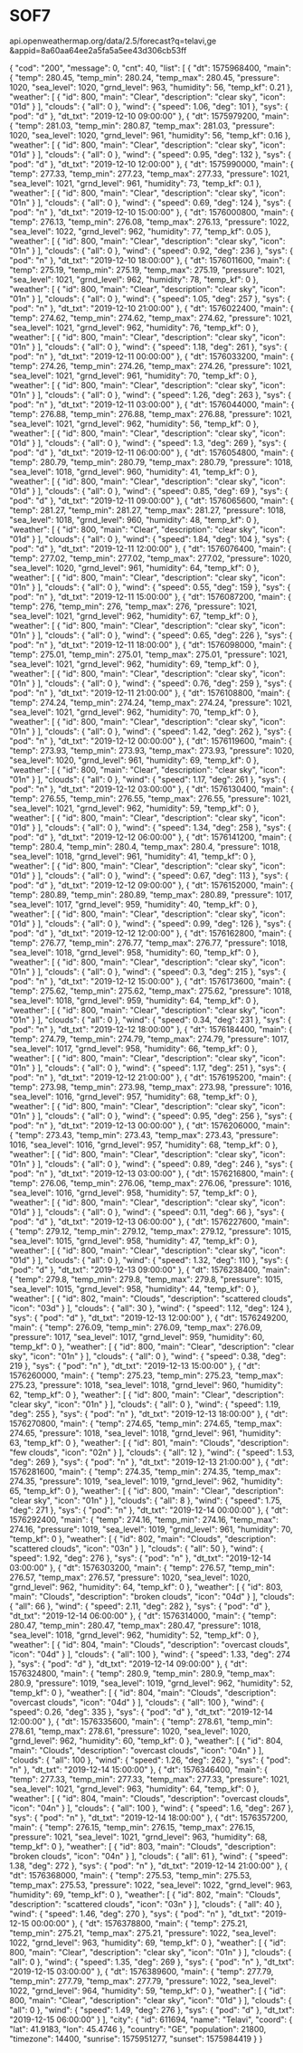 # SOF7

api.openweathermap.org/data/2.5/forecast?q=telavi,ge
&appid=8a60aa64ee2a5fa5a5ee43d306cb53ff

{
    "cod": "200",
    "message": 0,
    "cnt": 40,
    "list": [
        {
            "dt": 1575968400,
            "main": {
                "temp": 280.45,
                "temp_min": 280.24,
                "temp_max": 280.45,
                "pressure": 1020,
                "sea_level": 1020,
                "grnd_level": 963,
                "humidity": 56,
                "temp_kf": 0.21
            },
            "weather": [
                {
                    "id": 800,
                    "main": "Clear",
                    "description": "clear sky",
                    "icon": "01d"
                }
            ],
            "clouds": {
                "all": 0
            },
            "wind": {
                "speed": 1.06,
                "deg": 101
            },
            "sys": {
                "pod": "d"
            },
            "dt_txt": "2019-12-10 09:00:00"
        },
        {
            "dt": 1575979200,
            "main": {
                "temp": 281.03,
                "temp_min": 280.87,
                "temp_max": 281.03,
                "pressure": 1020,
                "sea_level": 1020,
                "grnd_level": 961,
                "humidity": 56,
                "temp_kf": 0.16
            },
            "weather": [
                {
                    "id": 800,
                    "main": "Clear",
                    "description": "clear sky",
                    "icon": "01d"
                }
            ],
            "clouds": {
                "all": 0
            },
            "wind": {
                "speed": 0.95,
                "deg": 132
            },
            "sys": {
                "pod": "d"
            },
            "dt_txt": "2019-12-10 12:00:00"
        },
        {
            "dt": 1575990000,
            "main": {
                "temp": 277.33,
                "temp_min": 277.23,
                "temp_max": 277.33,
                "pressure": 1021,
                "sea_level": 1021,
                "grnd_level": 961,
                "humidity": 73,
                "temp_kf": 0.1
            },
            "weather": [
                {
                    "id": 800,
                    "main": "Clear",
                    "description": "clear sky",
                    "icon": "01n"
                }
            ],
            "clouds": {
                "all": 0
            },
            "wind": {
                "speed": 0.69,
                "deg": 124
            },
            "sys": {
                "pod": "n"
            },
            "dt_txt": "2019-12-10 15:00:00"
        },
        {
            "dt": 1576000800,
            "main": {
                "temp": 276.13,
                "temp_min": 276.08,
                "temp_max": 276.13,
                "pressure": 1022,
                "sea_level": 1022,
                "grnd_level": 962,
                "humidity": 77,
                "temp_kf": 0.05
            },
            "weather": [
                {
                    "id": 800,
                    "main": "Clear",
                    "description": "clear sky",
                    "icon": "01n"
                }
            ],
            "clouds": {
                "all": 0
            },
            "wind": {
                "speed": 0.92,
                "deg": 236
            },
            "sys": {
                "pod": "n"
            },
            "dt_txt": "2019-12-10 18:00:00"
        },
        {
            "dt": 1576011600,
            "main": {
                "temp": 275.19,
                "temp_min": 275.19,
                "temp_max": 275.19,
                "pressure": 1021,
                "sea_level": 1021,
                "grnd_level": 962,
                "humidity": 78,
                "temp_kf": 0
            },
            "weather": [
                {
                    "id": 800,
                    "main": "Clear",
                    "description": "clear sky",
                    "icon": "01n"
                }
            ],
            "clouds": {
                "all": 0
            },
            "wind": {
                "speed": 1.05,
                "deg": 257
            },
            "sys": {
                "pod": "n"
            },
            "dt_txt": "2019-12-10 21:00:00"
        },
        {
            "dt": 1576022400,
            "main": {
                "temp": 274.62,
                "temp_min": 274.62,
                "temp_max": 274.62,
                "pressure": 1021,
                "sea_level": 1021,
                "grnd_level": 962,
                "humidity": 76,
                "temp_kf": 0
            },
            "weather": [
                {
                    "id": 800,
                    "main": "Clear",
                    "description": "clear sky",
                    "icon": "01n"
                }
            ],
            "clouds": {
                "all": 0
            },
            "wind": {
                "speed": 1.18,
                "deg": 261
            },
            "sys": {
                "pod": "n"
            },
            "dt_txt": "2019-12-11 00:00:00"
        },
        {
            "dt": 1576033200,
            "main": {
                "temp": 274.26,
                "temp_min": 274.26,
                "temp_max": 274.26,
                "pressure": 1021,
                "sea_level": 1021,
                "grnd_level": 961,
                "humidity": 70,
                "temp_kf": 0
            },
            "weather": [
                {
                    "id": 800,
                    "main": "Clear",
                    "description": "clear sky",
                    "icon": "01n"
                }
            ],
            "clouds": {
                "all": 0
            },
            "wind": {
                "speed": 1.26,
                "deg": 263
            },
            "sys": {
                "pod": "n"
            },
            "dt_txt": "2019-12-11 03:00:00"
        },
        {
            "dt": 1576044000,
            "main": {
                "temp": 276.88,
                "temp_min": 276.88,
                "temp_max": 276.88,
                "pressure": 1021,
                "sea_level": 1021,
                "grnd_level": 962,
                "humidity": 56,
                "temp_kf": 0
            },
            "weather": [
                {
                    "id": 800,
                    "main": "Clear",
                    "description": "clear sky",
                    "icon": "01d"
                }
            ],
            "clouds": {
                "all": 0
            },
            "wind": {
                "speed": 1.3,
                "deg": 269
            },
            "sys": {
                "pod": "d"
            },
            "dt_txt": "2019-12-11 06:00:00"
        },
        {
            "dt": 1576054800,
            "main": {
                "temp": 280.79,
                "temp_min": 280.79,
                "temp_max": 280.79,
                "pressure": 1018,
                "sea_level": 1018,
                "grnd_level": 960,
                "humidity": 41,
                "temp_kf": 0
            },
            "weather": [
                {
                    "id": 800,
                    "main": "Clear",
                    "description": "clear sky",
                    "icon": "01d"
                }
            ],
            "clouds": {
                "all": 0
            },
            "wind": {
                "speed": 0.85,
                "deg": 69
            },
            "sys": {
                "pod": "d"
            },
            "dt_txt": "2019-12-11 09:00:00"
        },
        {
            "dt": 1576065600,
            "main": {
                "temp": 281.27,
                "temp_min": 281.27,
                "temp_max": 281.27,
                "pressure": 1018,
                "sea_level": 1018,
                "grnd_level": 960,
                "humidity": 48,
                "temp_kf": 0
            },
            "weather": [
                {
                    "id": 800,
                    "main": "Clear",
                    "description": "clear sky",
                    "icon": "01d"
                }
            ],
            "clouds": {
                "all": 0
            },
            "wind": {
                "speed": 1.84,
                "deg": 104
            },
            "sys": {
                "pod": "d"
            },
            "dt_txt": "2019-12-11 12:00:00"
        },
        {
            "dt": 1576076400,
            "main": {
                "temp": 277.02,
                "temp_min": 277.02,
                "temp_max": 277.02,
                "pressure": 1020,
                "sea_level": 1020,
                "grnd_level": 961,
                "humidity": 64,
                "temp_kf": 0
            },
            "weather": [
                {
                    "id": 800,
                    "main": "Clear",
                    "description": "clear sky",
                    "icon": "01n"
                }
            ],
            "clouds": {
                "all": 0
            },
            "wind": {
                "speed": 0.55,
                "deg": 159
            },
            "sys": {
                "pod": "n"
            },
            "dt_txt": "2019-12-11 15:00:00"
        },
        {
            "dt": 1576087200,
            "main": {
                "temp": 276,
                "temp_min": 276,
                "temp_max": 276,
                "pressure": 1021,
                "sea_level": 1021,
                "grnd_level": 962,
                "humidity": 67,
                "temp_kf": 0
            },
            "weather": [
                {
                    "id": 800,
                    "main": "Clear",
                    "description": "clear sky",
                    "icon": "01n"
                }
            ],
            "clouds": {
                "all": 0
            },
            "wind": {
                "speed": 0.65,
                "deg": 226
            },
            "sys": {
                "pod": "n"
            },
            "dt_txt": "2019-12-11 18:00:00"
        },
        {
            "dt": 1576098000,
            "main": {
                "temp": 275.01,
                "temp_min": 275.01,
                "temp_max": 275.01,
                "pressure": 1021,
                "sea_level": 1021,
                "grnd_level": 962,
                "humidity": 69,
                "temp_kf": 0
            },
            "weather": [
                {
                    "id": 800,
                    "main": "Clear",
                    "description": "clear sky",
                    "icon": "01n"
                }
            ],
            "clouds": {
                "all": 0
            },
            "wind": {
                "speed": 0.76,
                "deg": 259
            },
            "sys": {
                "pod": "n"
            },
            "dt_txt": "2019-12-11 21:00:00"
        },
        {
            "dt": 1576108800,
            "main": {
                "temp": 274.24,
                "temp_min": 274.24,
                "temp_max": 274.24,
                "pressure": 1021,
                "sea_level": 1021,
                "grnd_level": 962,
                "humidity": 70,
                "temp_kf": 0
            },
            "weather": [
                {
                    "id": 800,
                    "main": "Clear",
                    "description": "clear sky",
                    "icon": "01n"
                }
            ],
            "clouds": {
                "all": 0
            },
            "wind": {
                "speed": 1.42,
                "deg": 262
            },
            "sys": {
                "pod": "n"
            },
            "dt_txt": "2019-12-12 00:00:00"
        },
        {
            "dt": 1576119600,
            "main": {
                "temp": 273.93,
                "temp_min": 273.93,
                "temp_max": 273.93,
                "pressure": 1020,
                "sea_level": 1020,
                "grnd_level": 961,
                "humidity": 69,
                "temp_kf": 0
            },
            "weather": [
                {
                    "id": 800,
                    "main": "Clear",
                    "description": "clear sky",
                    "icon": "01n"
                }
            ],
            "clouds": {
                "all": 0
            },
            "wind": {
                "speed": 1.17,
                "deg": 261
            },
            "sys": {
                "pod": "n"
            },
            "dt_txt": "2019-12-12 03:00:00"
        },
        {
            "dt": 1576130400,
            "main": {
                "temp": 276.55,
                "temp_min": 276.55,
                "temp_max": 276.55,
                "pressure": 1021,
                "sea_level": 1021,
                "grnd_level": 962,
                "humidity": 59,
                "temp_kf": 0
            },
            "weather": [
                {
                    "id": 800,
                    "main": "Clear",
                    "description": "clear sky",
                    "icon": "01d"
                }
            ],
            "clouds": {
                "all": 0
            },
            "wind": {
                "speed": 1.34,
                "deg": 258
            },
            "sys": {
                "pod": "d"
            },
            "dt_txt": "2019-12-12 06:00:00"
        },
        {
            "dt": 1576141200,
            "main": {
                "temp": 280.4,
                "temp_min": 280.4,
                "temp_max": 280.4,
                "pressure": 1018,
                "sea_level": 1018,
                "grnd_level": 961,
                "humidity": 41,
                "temp_kf": 0
            },
            "weather": [
                {
                    "id": 800,
                    "main": "Clear",
                    "description": "clear sky",
                    "icon": "01d"
                }
            ],
            "clouds": {
                "all": 0
            },
            "wind": {
                "speed": 0.67,
                "deg": 113
            },
            "sys": {
                "pod": "d"
            },
            "dt_txt": "2019-12-12 09:00:00"
        },
        {
            "dt": 1576152000,
            "main": {
                "temp": 280.89,
                "temp_min": 280.89,
                "temp_max": 280.89,
                "pressure": 1017,
                "sea_level": 1017,
                "grnd_level": 959,
                "humidity": 40,
                "temp_kf": 0
            },
            "weather": [
                {
                    "id": 800,
                    "main": "Clear",
                    "description": "clear sky",
                    "icon": "01d"
                }
            ],
            "clouds": {
                "all": 0
            },
            "wind": {
                "speed": 0.99,
                "deg": 126
            },
            "sys": {
                "pod": "d"
            },
            "dt_txt": "2019-12-12 12:00:00"
        },
        {
            "dt": 1576162800,
            "main": {
                "temp": 276.77,
                "temp_min": 276.77,
                "temp_max": 276.77,
                "pressure": 1018,
                "sea_level": 1018,
                "grnd_level": 958,
                "humidity": 60,
                "temp_kf": 0
            },
            "weather": [
                {
                    "id": 800,
                    "main": "Clear",
                    "description": "clear sky",
                    "icon": "01n"
                }
            ],
            "clouds": {
                "all": 0
            },
            "wind": {
                "speed": 0.3,
                "deg": 215
            },
            "sys": {
                "pod": "n"
            },
            "dt_txt": "2019-12-12 15:00:00"
        },
        {
            "dt": 1576173600,
            "main": {
                "temp": 275.62,
                "temp_min": 275.62,
                "temp_max": 275.62,
                "pressure": 1018,
                "sea_level": 1018,
                "grnd_level": 959,
                "humidity": 64,
                "temp_kf": 0
            },
            "weather": [
                {
                    "id": 800,
                    "main": "Clear",
                    "description": "clear sky",
                    "icon": "01n"
                }
            ],
            "clouds": {
                "all": 0
            },
            "wind": {
                "speed": 0.34,
                "deg": 231
            },
            "sys": {
                "pod": "n"
            },
            "dt_txt": "2019-12-12 18:00:00"
        },
        {
            "dt": 1576184400,
            "main": {
                "temp": 274.79,
                "temp_min": 274.79,
                "temp_max": 274.79,
                "pressure": 1017,
                "sea_level": 1017,
                "grnd_level": 958,
                "humidity": 66,
                "temp_kf": 0
            },
            "weather": [
                {
                    "id": 800,
                    "main": "Clear",
                    "description": "clear sky",
                    "icon": "01n"
                }
            ],
            "clouds": {
                "all": 0
            },
            "wind": {
                "speed": 1.17,
                "deg": 251
            },
            "sys": {
                "pod": "n"
            },
            "dt_txt": "2019-12-12 21:00:00"
        },
        {
            "dt": 1576195200,
            "main": {
                "temp": 273.98,
                "temp_min": 273.98,
                "temp_max": 273.98,
                "pressure": 1016,
                "sea_level": 1016,
                "grnd_level": 957,
                "humidity": 68,
                "temp_kf": 0
            },
            "weather": [
                {
                    "id": 800,
                    "main": "Clear",
                    "description": "clear sky",
                    "icon": "01n"
                }
            ],
            "clouds": {
                "all": 0
            },
            "wind": {
                "speed": 0.95,
                "deg": 256
            },
            "sys": {
                "pod": "n"
            },
            "dt_txt": "2019-12-13 00:00:00"
        },
        {
            "dt": 1576206000,
            "main": {
                "temp": 273.43,
                "temp_min": 273.43,
                "temp_max": 273.43,
                "pressure": 1016,
                "sea_level": 1016,
                "grnd_level": 957,
                "humidity": 68,
                "temp_kf": 0
            },
            "weather": [
                {
                    "id": 800,
                    "main": "Clear",
                    "description": "clear sky",
                    "icon": "01n"
                }
            ],
            "clouds": {
                "all": 0
            },
            "wind": {
                "speed": 0.89,
                "deg": 246
            },
            "sys": {
                "pod": "n"
            },
            "dt_txt": "2019-12-13 03:00:00"
        },
        {
            "dt": 1576216800,
            "main": {
                "temp": 276.06,
                "temp_min": 276.06,
                "temp_max": 276.06,
                "pressure": 1016,
                "sea_level": 1016,
                "grnd_level": 958,
                "humidity": 57,
                "temp_kf": 0
            },
            "weather": [
                {
                    "id": 800,
                    "main": "Clear",
                    "description": "clear sky",
                    "icon": "01d"
                }
            ],
            "clouds": {
                "all": 0
            },
            "wind": {
                "speed": 0.11,
                "deg": 66
            },
            "sys": {
                "pod": "d"
            },
            "dt_txt": "2019-12-13 06:00:00"
        },
        {
            "dt": 1576227600,
            "main": {
                "temp": 279.12,
                "temp_min": 279.12,
                "temp_max": 279.12,
                "pressure": 1015,
                "sea_level": 1015,
                "grnd_level": 958,
                "humidity": 47,
                "temp_kf": 0
            },
            "weather": [
                {
                    "id": 800,
                    "main": "Clear",
                    "description": "clear sky",
                    "icon": "01d"
                }
            ],
            "clouds": {
                "all": 0
            },
            "wind": {
                "speed": 1.32,
                "deg": 110
            },
            "sys": {
                "pod": "d"
            },
            "dt_txt": "2019-12-13 09:00:00"
        },
        {
            "dt": 1576238400,
            "main": {
                "temp": 279.8,
                "temp_min": 279.8,
                "temp_max": 279.8,
                "pressure": 1015,
                "sea_level": 1015,
                "grnd_level": 958,
                "humidity": 44,
                "temp_kf": 0
            },
            "weather": [
                {
                    "id": 802,
                    "main": "Clouds",
                    "description": "scattered clouds",
                    "icon": "03d"
                }
            ],
            "clouds": {
                "all": 30
            },
            "wind": {
                "speed": 1.12,
                "deg": 124
            },
            "sys": {
                "pod": "d"
            },
            "dt_txt": "2019-12-13 12:00:00"
        },
        {
            "dt": 1576249200,
            "main": {
                "temp": 276.09,
                "temp_min": 276.09,
                "temp_max": 276.09,
                "pressure": 1017,
                "sea_level": 1017,
                "grnd_level": 959,
                "humidity": 60,
                "temp_kf": 0
            },
            "weather": [
                {
                    "id": 800,
                    "main": "Clear",
                    "description": "clear sky",
                    "icon": "01n"
                }
            ],
            "clouds": {
                "all": 0
            },
            "wind": {
                "speed": 0.38,
                "deg": 219
            },
            "sys": {
                "pod": "n"
            },
            "dt_txt": "2019-12-13 15:00:00"
        },
        {
            "dt": 1576260000,
            "main": {
                "temp": 275.23,
                "temp_min": 275.23,
                "temp_max": 275.23,
                "pressure": 1018,
                "sea_level": 1018,
                "grnd_level": 960,
                "humidity": 62,
                "temp_kf": 0
            },
            "weather": [
                {
                    "id": 800,
                    "main": "Clear",
                    "description": "clear sky",
                    "icon": "01n"
                }
            ],
            "clouds": {
                "all": 0
            },
            "wind": {
                "speed": 1.19,
                "deg": 255
            },
            "sys": {
                "pod": "n"
            },
            "dt_txt": "2019-12-13 18:00:00"
        },
        {
            "dt": 1576270800,
            "main": {
                "temp": 274.65,
                "temp_min": 274.65,
                "temp_max": 274.65,
                "pressure": 1018,
                "sea_level": 1018,
                "grnd_level": 961,
                "humidity": 63,
                "temp_kf": 0
            },
            "weather": [
                {
                    "id": 801,
                    "main": "Clouds",
                    "description": "few clouds",
                    "icon": "02n"
                }
            ],
            "clouds": {
                "all": 12
            },
            "wind": {
                "speed": 1.53,
                "deg": 269
            },
            "sys": {
                "pod": "n"
            },
            "dt_txt": "2019-12-13 21:00:00"
        },
        {
            "dt": 1576281600,
            "main": {
                "temp": 274.35,
                "temp_min": 274.35,
                "temp_max": 274.35,
                "pressure": 1019,
                "sea_level": 1019,
                "grnd_level": 962,
                "humidity": 65,
                "temp_kf": 0
            },
            "weather": [
                {
                    "id": 800,
                    "main": "Clear",
                    "description": "clear sky",
                    "icon": "01n"
                }
            ],
            "clouds": {
                "all": 8
            },
            "wind": {
                "speed": 1.75,
                "deg": 271
            },
            "sys": {
                "pod": "n"
            },
            "dt_txt": "2019-12-14 00:00:00"
        },
        {
            "dt": 1576292400,
            "main": {
                "temp": 274.16,
                "temp_min": 274.16,
                "temp_max": 274.16,
                "pressure": 1019,
                "sea_level": 1019,
                "grnd_level": 961,
                "humidity": 70,
                "temp_kf": 0
            },
            "weather": [
                {
                    "id": 802,
                    "main": "Clouds",
                    "description": "scattered clouds",
                    "icon": "03n"
                }
            ],
            "clouds": {
                "all": 50
            },
            "wind": {
                "speed": 1.92,
                "deg": 276
            },
            "sys": {
                "pod": "n"
            },
            "dt_txt": "2019-12-14 03:00:00"
        },
        {
            "dt": 1576303200,
            "main": {
                "temp": 276.57,
                "temp_min": 276.57,
                "temp_max": 276.57,
                "pressure": 1020,
                "sea_level": 1020,
                "grnd_level": 962,
                "humidity": 64,
                "temp_kf": 0
            },
            "weather": [
                {
                    "id": 803,
                    "main": "Clouds",
                    "description": "broken clouds",
                    "icon": "04d"
                }
            ],
            "clouds": {
                "all": 66
            },
            "wind": {
                "speed": 2.11,
                "deg": 282
            },
            "sys": {
                "pod": "d"
            },
            "dt_txt": "2019-12-14 06:00:00"
        },
        {
            "dt": 1576314000,
            "main": {
                "temp": 280.47,
                "temp_min": 280.47,
                "temp_max": 280.47,
                "pressure": 1018,
                "sea_level": 1018,
                "grnd_level": 962,
                "humidity": 52,
                "temp_kf": 0
            },
            "weather": [
                {
                    "id": 804,
                    "main": "Clouds",
                    "description": "overcast clouds",
                    "icon": "04d"
                }
            ],
            "clouds": {
                "all": 100
            },
            "wind": {
                "speed": 1.33,
                "deg": 274
            },
            "sys": {
                "pod": "d"
            },
            "dt_txt": "2019-12-14 09:00:00"
        },
        {
            "dt": 1576324800,
            "main": {
                "temp": 280.9,
                "temp_min": 280.9,
                "temp_max": 280.9,
                "pressure": 1019,
                "sea_level": 1019,
                "grnd_level": 962,
                "humidity": 52,
                "temp_kf": 0
            },
            "weather": [
                {
                    "id": 804,
                    "main": "Clouds",
                    "description": "overcast clouds",
                    "icon": "04d"
                }
            ],
            "clouds": {
                "all": 100
            },
            "wind": {
                "speed": 0.26,
                "deg": 335
            },
            "sys": {
                "pod": "d"
            },
            "dt_txt": "2019-12-14 12:00:00"
        },
        {
            "dt": 1576335600,
            "main": {
                "temp": 278.61,
                "temp_min": 278.61,
                "temp_max": 278.61,
                "pressure": 1020,
                "sea_level": 1020,
                "grnd_level": 962,
                "humidity": 60,
                "temp_kf": 0
            },
            "weather": [
                {
                    "id": 804,
                    "main": "Clouds",
                    "description": "overcast clouds",
                    "icon": "04n"
                }
            ],
            "clouds": {
                "all": 100
            },
            "wind": {
                "speed": 1.26,
                "deg": 262
            },
            "sys": {
                "pod": "n"
            },
            "dt_txt": "2019-12-14 15:00:00"
        },
        {
            "dt": 1576346400,
            "main": {
                "temp": 277.33,
                "temp_min": 277.33,
                "temp_max": 277.33,
                "pressure": 1021,
                "sea_level": 1021,
                "grnd_level": 963,
                "humidity": 64,
                "temp_kf": 0
            },
            "weather": [
                {
                    "id": 804,
                    "main": "Clouds",
                    "description": "overcast clouds",
                    "icon": "04n"
                }
            ],
            "clouds": {
                "all": 100
            },
            "wind": {
                "speed": 1.6,
                "deg": 267
            },
            "sys": {
                "pod": "n"
            },
            "dt_txt": "2019-12-14 18:00:00"
        },
        {
            "dt": 1576357200,
            "main": {
                "temp": 276.15,
                "temp_min": 276.15,
                "temp_max": 276.15,
                "pressure": 1021,
                "sea_level": 1021,
                "grnd_level": 963,
                "humidity": 68,
                "temp_kf": 0
            },
            "weather": [
                {
                    "id": 803,
                    "main": "Clouds",
                    "description": "broken clouds",
                    "icon": "04n"
                }
            ],
            "clouds": {
                "all": 61
            },
            "wind": {
                "speed": 1.38,
                "deg": 272
            },
            "sys": {
                "pod": "n"
            },
            "dt_txt": "2019-12-14 21:00:00"
        },
        {
            "dt": 1576368000,
            "main": {
                "temp": 275.53,
                "temp_min": 275.53,
                "temp_max": 275.53,
                "pressure": 1022,
                "sea_level": 1022,
                "grnd_level": 963,
                "humidity": 69,
                "temp_kf": 0
            },
            "weather": [
                {
                    "id": 802,
                    "main": "Clouds",
                    "description": "scattered clouds",
                    "icon": "03n"
                }
            ],
            "clouds": {
                "all": 40
            },
            "wind": {
                "speed": 1.46,
                "deg": 270
            },
            "sys": {
                "pod": "n"
            },
            "dt_txt": "2019-12-15 00:00:00"
        },
        {
            "dt": 1576378800,
            "main": {
                "temp": 275.21,
                "temp_min": 275.21,
                "temp_max": 275.21,
                "pressure": 1022,
                "sea_level": 1022,
                "grnd_level": 963,
                "humidity": 69,
                "temp_kf": 0
            },
            "weather": [
                {
                    "id": 800,
                    "main": "Clear",
                    "description": "clear sky",
                    "icon": "01n"
                }
            ],
            "clouds": {
                "all": 0
            },
            "wind": {
                "speed": 1.35,
                "deg": 269
            },
            "sys": {
                "pod": "n"
            },
            "dt_txt": "2019-12-15 03:00:00"
        },
        {
            "dt": 1576389600,
            "main": {
                "temp": 277.79,
                "temp_min": 277.79,
                "temp_max": 277.79,
                "pressure": 1022,
                "sea_level": 1022,
                "grnd_level": 964,
                "humidity": 59,
                "temp_kf": 0
            },
            "weather": [
                {
                    "id": 800,
                    "main": "Clear",
                    "description": "clear sky",
                    "icon": "01d"
                }
            ],
            "clouds": {
                "all": 0
            },
            "wind": {
                "speed": 1.49,
                "deg": 276
            },
            "sys": {
                "pod": "d"
            },
            "dt_txt": "2019-12-15 06:00:00"
        }
    ],
    "city": {
        "id": 611694,
        "name": "Telavi",
        "coord": {
            "lat": 41.9183,
            "lon": 45.4746
        },
        "country": "GE",
        "population": 21800,
        "timezone": 14400,
        "sunrise": 1575951277,
        "sunset": 1575984419
    }
}
